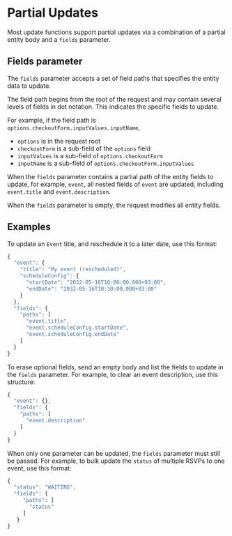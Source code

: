 # Partial Updates
Most update functions support partial updates via a combination of a partial entity body and a `fields` parameter.

## Fields parameter
The `fields` parameter accepts a set of field paths that specifies the entity data to update. 

The field path begins from the root of the request and may contain several levels of fields in dot notation. This indicates the specific fields to update. 

For example, if the field path is `options.checkoutForm.inputValues.inputName`,  
- `options` is in the request root  
- `checkoutForm` is a sub-field of the `options` field  
- `inputValues` is a sub-field of `options.checkoutForm`  
- `inputName` is a sub-field of `options.checkoutForm.inputValues`  


When the `fields` parameter contains a partial path of the entity fields to update, for example, `event`, all nested fields of `event` are updated, including `event.title` and `event.description`.

When the `fields` parameter is empty, the request modifies all entity fields.

## Examples
To update an `Event` title, and reschedule it to a later date, use this format:

```js
{
  "event": {
    "title": "My event (rescheduled)",
    "scheduleConfig": {
      "startDate": "2032-05-16T10:00:00.000+03:00",
      "endDate": "2032-05-16T10:30:00.000+03:00"
    }
  },
  "fields": {
    "paths": [
      "event.title",
      "event.scheduleConfig.startDate",
      "event.scheduleConfig.endDate"
    ]
  }
}
```


To erase optional fields, send an empty body and list the fields to update in the `fields` parameter.
For example, to clear an event description, use this structure:

```js
{
  "event": {},
  "fields": {
    "paths": [
      "event.description"
    ]
  }
}
```

When only one parameter can be updated, the `fields` parameter must still be passed.
For example, to bulk update the `status` of multiple RSVPs to one event, use this format:

```js
{
  "status": "WAITING",
  "fields": {
     "paths": [
       "status"
     ]
   }
}
```

